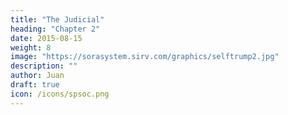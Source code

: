 ```yaml
---
title: "The Judicial"
heading: "Chapter 2"
date: 2015-08-15
weight: 8
image: "https://sorasystem.sirv.com/graphics/selftrump2.jpg"
description: ""
author: Juan
draft: true
icon: /icons/spsoc.png
---
```


